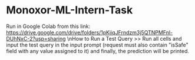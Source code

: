 # Monoxor-ML-Intern-Task
Run in Google Colab from this link: https://drive.google.com/drive/folders/1pKjiqJFrndzm3j5QTNPMFnl-DUhNxC-2?usp=sharing
\nHow to Run a Test Query >> Run all cells and input the test query in the input prompt (request must also contain "isSafe" field with any value assigned to it) and finally, the prediction will be printed.
